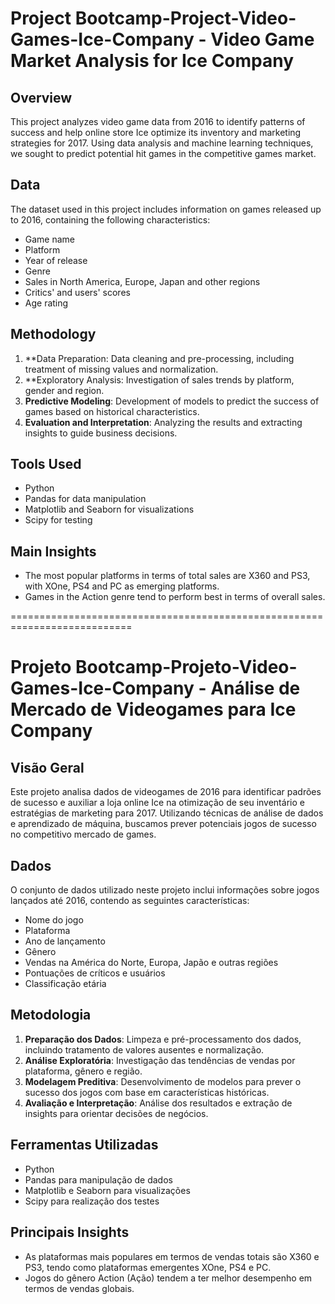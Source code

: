 # Project Bootcamp-Project-Video-Games-Ice-Company - Video Game Market Analysis for Ice Company

## Overview
This project analyzes video game data from 2016 to identify patterns of success and help online store Ice optimize its inventory and marketing strategies for 2017. Using data analysis and machine learning techniques, we sought to predict potential hit games in the competitive games market.

## Data
The dataset used in this project includes information on games released up to 2016, containing the following characteristics:
- Game name
- Platform
- Year of release
- Genre
- Sales in North America, Europe, Japan and other regions
- Critics' and users' scores
- Age rating 

## Methodology
1. **Data Preparation: Data cleaning and pre-processing, including treatment of missing values and normalization.
2. **Exploratory Analysis: Investigation of sales trends by platform, gender and region.
3. **Predictive Modeling**: Development of models to predict the success of games based on historical characteristics.
4. **Evaluation and Interpretation**: Analyzing the results and extracting insights to guide business decisions.

## Tools Used
- Python
- Pandas for data manipulation
- Matplotlib and Seaborn for visualizations
- Scipy for testing

## Main Insights
- The most popular platforms in terms of total sales are X360 and PS3, with XOne, PS4 and PC as emerging platforms.
- Games in the Action genre tend to perform best in terms of overall sales.

===========================================================================

# Projeto Bootcamp-Projeto-Video-Games-Ice-Company - Análise de Mercado de Videogames para Ice Company

## Visão Geral
Este projeto analisa dados de videogames de 2016 para identificar padrões de sucesso e auxiliar a loja online Ice na otimização de seu inventário e estratégias de marketing para 2017. Utilizando técnicas de análise de dados e aprendizado de máquina, buscamos prever potenciais jogos de sucesso no competitivo mercado de games.

## Dados
O conjunto de dados utilizado neste projeto inclui informações sobre jogos lançados até 2016, contendo as seguintes características:
- Nome do jogo
- Plataforma
- Ano de lançamento
- Gênero
- Vendas na América do Norte, Europa, Japão e outras regiões
- Pontuações de críticos e usuários
- Classificação etária

## Metodologia
1. **Preparação dos Dados**: Limpeza e pré-processamento dos dados, incluindo tratamento de valores ausentes e normalização.
2. **Análise Exploratória**: Investigação das tendências de vendas por plataforma, gênero e região.
3. **Modelagem Preditiva**: Desenvolvimento de modelos para prever o sucesso dos jogos com base em características históricas.
4. **Avaliação e Interpretação**: Análise dos resultados e extração de insights para orientar decisões de negócios.

## Ferramentas Utilizadas
- Python
- Pandas para manipulação de dados
- Matplotlib e Seaborn para visualizações
- Scipy para realização dos testes

## Principais Insights
- As plataformas mais populares em termos de vendas totais são X360 e PS3, tendo como plataformas emergentes XOne, PS4 e PC.
- Jogos do gênero Action (Ação) tendem a ter melhor desempenho em termos de vendas globais.
